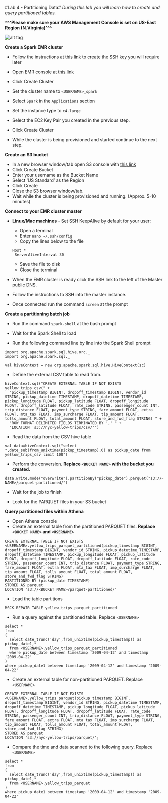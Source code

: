 #Lab 4 - Partitioning Data#
*During this lab you will learn how to create and query partitioned tables.*

**^^^Please make sure your AWS Management Console is set on US-East Region (N.Virginia)^^^**

![alt tag](https://github.com/doitintl/athena-workshop/blob/master/images/region.png)

**Create a Spark EMR cluster**
- Follow the instructions [at this link](http://docs.aws.amazon.com/emr/latest/ManagementGuide/emr-plan-access-ssh.html) to create the SSH key you will require later

- Open EMR console [at this link](https://console.aws.amazon.com/elasticmapreduce/home?region=us-east-1)
- Click Create Cluster
- Set the cluster name to `<USERNAME>_spark`
- Select `Spark` in the `Applications` section
- Set the instance type to `c4.large`
- Select the EC2 Key Pair you created in the previous step.
- Click Create Cluster
- While the cluster is being provisioned and started continue to the next step.

**Create an S3 bucket**
- In a new browser window/tab open S3 console with [this link](https://console.aws.amazon.com/s3/home?region=us-east-1)
- Click Create Bucket
- Enter your username as the Bucket Name
- Select ‘US Standard’ as the Region
- Click Create
- Close the S3 browser window/tab.
- Wait while the cluster is being provisioned and running. (Approx. 5-10 minutes)

**Connect to your EMR cluster master**

- **Linux/Mac machines** - Set SSH KeepAlive by default for your user:
    - Open a terminal
    - Enter `nano ~/.ssh/config`
    - Copy the lines below to the file
     ```
     Host *
      ServerAliveInterval 30
     ```
    - Save the file to disk
    - Close the terminal

- When the EMR cluster is ready click the SSH link to the left of the Master public DNS.

- Follow the instructions to SSH into the master instance.

- Once connected run the command `screen` at the prompt

**Create a partitioning batch job**

- Run the command `spark-shell` at the bash prompt

- Wait for the Spark Shell to load

- Run the following command line by line into the Spark Shell prompt

```
import org.apache.spark.sql.hive.orc._
import org.apache.spark.sql._

val hiveContext = new org.apache.spark.sql.hive.HiveContext(sc)
```

- Define the external CSV table to read from.
```
hiveContext.sql("CREATE EXTERNAL TABLE IF NOT EXISTS yellow_trips_csv(" +
  "pickup_timestamp BIGINT, dropoff_timestamp BIGINT, vendor_id STRING, pickup_datetime TIMESTAMP, dropoff_datetime TIMESTAMP, pickup_longitude FLOAT, pickup_latitude FLOAT, dropoff_longitude FLOAT, dropoff_latitude FLOAT, rate_code STRING, passenger_count INT, trip_distance FLOAT, payment_type STRING, fare_amount FLOAT, extra FLOAT, mta_tax FLOAT, imp_surcharge FLOAT, tip_amount FLOAT, tolls_amount FLOAT, total_amount FLOAT, store_and_fwd_flag STRING) " +
  "ROW FORMAT DELIMITED FIELDS TERMINATED BY ',' " +
  "LOCATION 's3://nyc-yellow-trips/csv/'")
```

- Read the data from the CSV hive table
```
val data=hiveContext.sql("select *,date_sub(from_unixtime(pickup_timestamp),0) as pickup_date from yellow_trips_csv limit 100")
```

- Perform the conversion. **Replace `<BUCKET NAME>` with the bucket you created.**
``` 
data.write.mode("overwrite").partitionBy("pickup_date").parquet("s3://<BUCKET NAME>/parquet-partitioned/")
```

- Wait for the job to finish

- Look for the PARQUET files in your S3 bucket 

**Query partitioned files within Athena**

- Open Athena console
- Create an external table from the partitioned PARQUET files. **Replace `<BUCKET NAME>` and `<USERNAME>`**
```
CREATE EXTERNAL TABLE IF NOT EXISTS <USERNAME>.yellow_trips_parquet_partitioned(pickup_timestamp BIGINT, dropoff_timestamp BIGINT, vendor_id STRING, pickup_datetime TIMESTAMP, dropoff_datetime TIMESTAMP, pickup_longitude FLOAT, pickup_latitude FLOAT, dropoff_longitude FLOAT, dropoff_latitude FLOAT, rate_code STRING, passenger_count INT, trip_distance FLOAT, payment_type STRING, fare_amount FLOAT, extra FLOAT, mta_tax FLOAT, imp_surcharge FLOAT, tip_amount FLOAT, tolls_amount FLOAT, total_amount FLOAT, store_and_fwd_flag STRING)
PARTITIONED BY (pickup_date TIMESTAMP)
STORED AS parquet
LOCATION 's3://<BUCKET NAME>/parquet-partitioned/'
```
- Load the table partitions
```
MSCK REPAIR TABLE yellow_trips_parquet_partitioned
```

- Run a query against the partitioned table. Replace `<USERNAME>`
```
select *
from
(
  select date_trunc('day',from_unixtime(pickup_timestamp)) as pickup_date1,* 
  from <USERNAME>.yellow_trips_parquet_partitioned 
  where pickup_date between timestamp '2009-04-12' and timestamp '2009-04-22'
)
where pickup_date1 between timestamp '2009-04-12' and timestamp '2009-04-22'
```

- Create an external table for non-partitioned PARQUET. Replace `<USERNAME>`
 ```
 CREATE EXTERNAL TABLE IF NOT EXISTS <USERNAME>.yellow_trips_parquet(pickup_timestamp BIGINT, dropoff_timestamp BIGINT, vendor_id STRING, pickup_datetime TIMESTAMP, dropoff_datetime TIMESTAMP, pickup_longitude FLOAT, pickup_latitude FLOAT, dropoff_longitude FLOAT, dropoff_latitude FLOAT, rate_code STRING, passenger_count INT, trip_distance FLOAT, payment_type STRING, fare_amount FLOAT, extra FLOAT, mta_tax FLOAT, imp_surcharge FLOAT, tip_amount FLOAT, tolls_amount FLOAT, total_amount FLOAT, store_and_fwd_flag STRING)
 STORED AS parquet
 LOCATION 's3://nyc-yellow-trips/parquet/';
 ```

- Compare the time and data scanned to the following query. Replace `<USERNAME>`
```
select *
from
(
  select date_trunc('day',from_unixtime(pickup_timestamp)) as pickup_date1,* 
  from <USERNAME>.yellow_trips_parquet
)
where pickup_date1 between timestamp '2009-04-12' and timestamp '2009-04-22'
```
